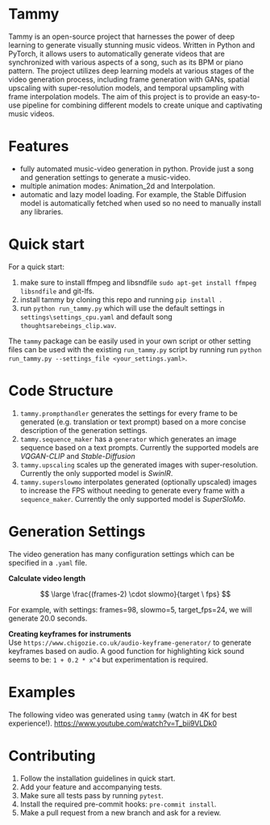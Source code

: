 # Tammy
Tammy is an open-source project that harnesses the power of deep learning to generate visually stunning music videos. Written in Python and PyTorch, it allows users to automatically generate videos that are synchronized with various aspects of a song, such as its BPM or piano pattern. The project utilizes deep learning models at various stages of the video generation process, including frame generation with GANs, spatial upscaling with super-resolution models, and temporal upsampling with frame interpolation models. The aim of this project is to provide an easy-to-use pipeline for combining different models to create unique and captivating music videos.

# Features
- fully automated music-video generation in python. Provide just a song and generation settings to generate a music-video.
- multiple animation modes: Animation_2d and Interpolation.
- automatic and lazy model loading. For example, the Stable Diffusion model is automatically fetched when used so no need to manually install any libraries.


# Quick start  
For a quick start:
1. make sure to install ffmpeg and libsndfile `sudo apt-get install ffmpeg libsndfile` and git-lfs.
2. install tammy by cloning this repo and running `pip install .`
3. run `python run_tammy.py` which will use the default settings in `settings\settings_cpu.yaml` and default song `thoughtsarebeings_clip.wav`.

The `tammy` package can be easily used in your own script or other setting files can be used with the existing `run_tammy.py` script by running run `python run_tammy.py --settings_file <your_settings.yaml>`.

# Code Structure
1. `tammy.prompthandler` generates the settings for every frame to be generated (e.g. translation or text prompt) based on a more concise description of the generation settings.
2. `tammy.sequence_maker` has a `generator` which generates an image sequence based on a text prompts. Currently the supported models are _VQGAN-CLIP_ and _Stable-Diffusion_
3. `tammy.upscaling` scales up the generated images with super-resolution. Currently the only supported model is _SwinIR_.
4. `tammy.superslowmo` interpolates generated (optionally upscaled) images to increase the FPS without needing to generate every frame with a `sequence_maker`. Currently the only supported model is _SuperSloMo_.

# Generation Settings
The video generation has many configuration settings which can be specified in a `.yaml` file.

**Calculate video length**

$$ \large  \frac{(frames-2) \cdot slowmo}{target \  fps}  $$

For example, with settings: frames=98, slowmo=5, target_fps=24, we will generate 20.0 seconds.

**Creating keyframes for instruments**  
Use `https://www.chigozie.co.uk/audio-keyframe-generator/` to generate keyframes based on audio. A good function for highlighting kick sound seems to be: `1 + 0.2 * x^4` but experimentation is required.

# Examples  
The following video was generated using `tammy` (watch in 4K for best experience!).
https://www.youtube.com/watch?v=T_bii9VLDk0

# Contributing
1. Follow the installation guidelines in quick start.
2. Add your feature and accompanying tests.
3. Make sure all tests pass by running `pytest`.
3. Install the required pre-commit hooks: `pre-commit install`.
4. Make a pull request from a new branch and ask for a review.
